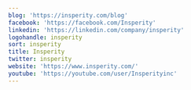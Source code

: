 ```yaml
---
blog: 'https://insperity.com/blog'
facebook: 'https://facebook.com/Insperity'
linkedin: 'https://linkedin.com/company/insperity'
logohandle: insperity
sort: insperity
title: Insperity
twitter: insperity
website: 'https://www.insperity.com/'
youtube: 'https://youtube.com/user/Insperityinc'
---
```

